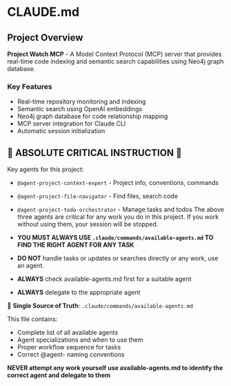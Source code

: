 # CLAUDE.md

## Project Overview

**Project Watch MCP** - A Model Context Protocol (MCP) server that provides real-time code indexing and semantic search capabilities using Neo4j graph database.

### Key Features
- Real-time repository monitoring and indexing
- Semantic search using OpenAI embeddings
- Neo4j graph database for code relationship mapping
- MCP server integration for Claude CLI
- Automatic session initialization


## 🚨 ABSOLUTE CRITICAL INSTRUCTION 🚨

Key agents for this project:
- `@agent-project-context-expert` - Project info, conventions, commands
- `@agent-project-file-navigator` - Find files, search code
- `@agent-project-todo-orchestrator` - Manage tasks and todos
  The above three agents are critical for any work you do in this project. If you work without using them, your session will be stopped.
  
- **YOU MUST ALWAYS USE `.claude/commands/available-agents.md` TO FIND THE RIGHT AGENT FOR ANY TASK**
- **DO NOT** handle tasks or updates or searches directly or any work, use an agent.  
- **ALWAYS** check available-agents.md first for a suitable agent
- **ALWAYS** delegate to the appropriate agent

📍 **Single Source of Truth**: `.claude/commands/available-agents.md`

This file contains:
- Complete list of all available agents
- Agent specializations and when to use them
- Proper workflow sequence for tasks
- Correct @agent- naming conventions

**NEVER attempt any work yourself use available-agents.md to identify the correct agent and delegate to them**
